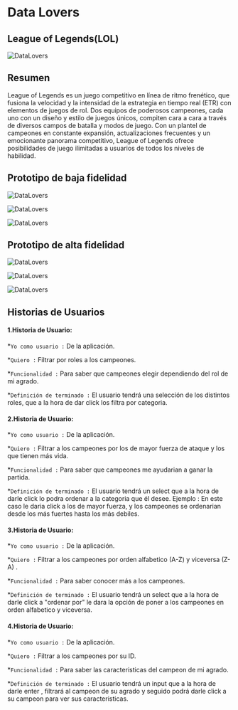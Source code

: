 # Data Lovers

## League of Legends(LOL)
![DataLovers](https://fotos.subefotos.com/c2d8620a1888de171c60e2dd67c8a589o.jpg)

## Resumen
League of Legends es un juego competitivo en línea de ritmo frenético, que fusiona la velocidad y la intensidad de la estrategia en tiempo real (ETR) con elementos de juegos de rol. Dos equipos de poderosos campeones, cada uno con un diseño y estilo de juegos únicos, compiten cara a cara a través de diversos campos de batalla y modos de juego. Con un plantel de campeones en constante expansión, actualizaciones frecuentes y un emocionante panorama competitivo, League of Legends ofrece posibilidades de juego ilimitadas a usuarios de todos los niveles de habilidad.

## Prototipo de baja fidelidad
![DataLovers](https://fotos.subefotos.com/b8955f2025873fa29805f2abed8eb430o.jpg)


![DataLovers](https://fotos.subefotos.com/c402323e413597d3b3980ca5129e5a95o.jpg)


![DataLovers](https://fotos.subefotos.com/6959efd4ab4ecec8a3fcd9c8c115ab12o.jpg)


## Prototipo de alta fidelidad

![DataLovers](https://fotos.subefotos.com/b1fa3e5174976894d6bd86f750e68b64o.jpg)

![DataLovers](https://fotos.subefotos.com/4b533c1ad52ea4de83bf163b6fffb070o.jpg)


![DataLovers](https://fotos.subefotos.com/a2afe312e2b018765284fe5788397e72o.jpg)


## Historias de Usuarios

#### 1.Historia de Usuario:
 
   *`Yo como usuario :` De la aplicación.

   *`Quiero :` Filtrar por roles a los campeones.

   *`Funcionalidad :` Para saber que campeones elegir dependiendo del rol de mi agrado.

   *`Definición de terminado :` El usuario tendrá una selección de los distintos roles, que a la hora   de dar click los filtra por categoria.

#### 2.Historia de Usuario:

   *`Yo como usuario :` De la aplicación.

   *`Quiero :` Filtrar a los campeones por los de mayor fuerza de ataque y los que tienen más vida.

   *`Funcionalidad :` Para saber que campeones me ayudarian a ganar la partida.

   *`Definición de terminado :` El usuario tendrá un select que a la hora de darle click lo podra      ordenar a la categoria que él desee. Ejemplo : En este caso le daria click a los de mayor fuerza, y los campeones se ordenarian desde los más fuertes hasta los más debiles.

#### 3.Historia de Usuario:

   *`Yo como usuario :` De la aplicación.

   *`Quiero :` Filtrar a los campeones por orden alfabetico (A-Z) y viceversa (Z-A) .

   *`Funcionalidad :` Para saber conocer más a los campeones.

   *`Definición de terminado :` El usuario tendrá un select que a la hora de darle click a "ordenar    por" le dara la opción de poner a los campeones en orden alfabetico y viceversa.

#### 4.Historia de Usuario:

   *`Yo como usuario :` De la aplicación.

   *`Quiero :` Filtrar a los campeones por su ID.

   *`Funcionalidad :` Para saber las caracteristicas del campeon de mi agrado.

   *`Definición de terminado :` El usuario tendrá un input que a la hora de darle enter , filtrará al campeon de su agrado y seguido podrá darle click a su campeon para ver sus caracteristicas.
